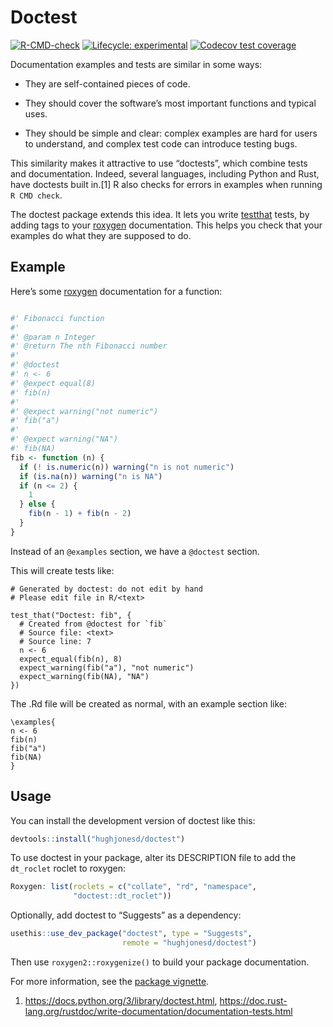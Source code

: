 
<!-- README.md is generated from README.Rmd. Please edit that file -->

# Doctest

<!-- badges: start -->

[![R-CMD-check](https://github.com/hughjonesd/doctest/actions/workflows/R-CMD-check.yaml/badge.svg)](https://github.com/hughjonesd/doctest/actions/workflows/R-CMD-check.yaml)
[![Lifecycle:
experimental](https://img.shields.io/badge/lifecycle-experimental-orange.svg)](https://lifecycle.r-lib.org/articles/stages.html#experimental)
[![Codecov test
coverage](https://codecov.io/gh/hughjonesd/doctest/branch/master/graph/badge.svg)](https://app.codecov.io/gh/hughjonesd/doctest?branch=master)
<!-- badges: end -->

Documentation examples and tests are similar in some ways:

  - They are self-contained pieces of code.

  - They should cover the software’s most important functions and
    typical uses.

  - They should be simple and clear: complex examples are hard for users
    to understand, and complex test code can introduce testing bugs.

This similarity makes it attractive to use “doctests”, which combine
tests and documentation. Indeed, several languages, including Python and
Rust, have doctests built in.\[1\] R also checks for errors in examples
when running `R CMD check`.

The doctest package extends this idea. It lets you write
[testthat](https://testthat.r-lib.org/) tests, by adding tags to your
[roxygen](https://roxygen2.r-lib.org/) documentation. This helps you
check that your examples do what they are supposed to do.

## Example

Here’s some [roxygen](https://roxygen2.r-lib.org) documentation for a
function:

``` r

#' Fibonacci function 
#' 
#' @param n Integer
#' @return The nth Fibonacci number
#' 
#' @doctest
#' n <- 6 
#' @expect equal(8)
#' fib(n)
#' 
#' @expect warning("not numeric")
#' fib("a")
#'
#' @expect warning("NA")
#' fib(NA)
fib <- function (n) {
  if (! is.numeric(n)) warning("n is not numeric")
  if (is.na(n)) warning("n is NA")
  if (n <= 2) {
    1
  } else {
    fib(n - 1) + fib(n - 2)
  }
}
```

Instead of an `@examples` section, we have a `@doctest` section.

This will create tests like:

    # Generated by doctest: do not edit by hand
    # Please edit file in R/<text>
    
    test_that("Doctest: fib", {
      # Created from @doctest for `fib`
      # Source file: <text>
      # Source line: 7
      n <- 6
      expect_equal(fib(n), 8)
      expect_warning(fib("a"), "not numeric")
      expect_warning(fib(NA), "NA")
    })

The .Rd file will be created as normal, with an example section like:

    \examples{
    n <- 6 
    fib(n)
    fib("a")
    fib(NA)
    }

## Usage

You can install the development version of doctest like this:

``` r
devtools::install("hughjonesd/doctest")
```

To use doctest in your package, alter its DESCRIPTION file to add the
`dt_roclet` roclet to roxygen:

``` r
Roxygen: list(roclets = c("collate", "rd", "namespace", 
              "doctest::dt_roclet")) 
```

Optionally, add doctest to “Suggests” as a dependency:

``` r
usethis::use_dev_package("doctest", type = "Suggests", 
                         remote = "hughjonesd/doctest")
```

Then use `roxygen2::roxygenize()` to build your package documentation.

For more information, see the [package
vignette](https://hughjonesd.github.io/doctest/articles/doctest.html).

1.  <https://docs.python.org/3/library/doctest.html>,
    <https://doc.rust-lang.org/rustdoc/write-documentation/documentation-tests.html>
